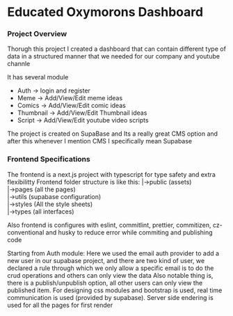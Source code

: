 # Educated Oxymorons Dashboard

### Project Overview
Thorugh this project I created a dashboard that can contain different type of data in a structured manner that we needed for our company and youtube channle

It has several module
 - Auth -> login and register
 - Meme -> Add/View/Edit meme ideas
 - Comics -> Add/View/Edit comic ideas
 - Thumbnail -> Add/View/Edit Thumbnail ideas
 - Script -> Add/View/Edit youtube video scripts

The project is created on SupaBase and Its a really great CMS option and after this whenever I mention CMS I specifically mean Supabase

### Frontend Specifications
   The frontend is a next.js project with typescript for type safety and extra flexibilitty
Frontend folder structure is like this:
|->public (assets) <br>
|->pages (all the pages) <br>
|->utils (supabase configuration) <br>
|->styles (All the style sheets) <br>
|->types (all interfaces) <br>

Also frontend is configures with eslint, commitlint, prettier, commitizen, cz-conventional and husky to reduce error while commiting and publishing code

Starting from Auth module:
  Here we used the email auth provider to add a new user in our supabase project, and there are two kind of user, we declared a rule through which we only allow a specific email is to do the crud operations and others can only view the data
  Also notable thing is, there is a publish/unpublish option, all other users can only view the published item.
 For designing css modules and bootstrap is used, real time communication is used (provided by supabase).
  Server side endering is used for all the pages for first render
  
 
